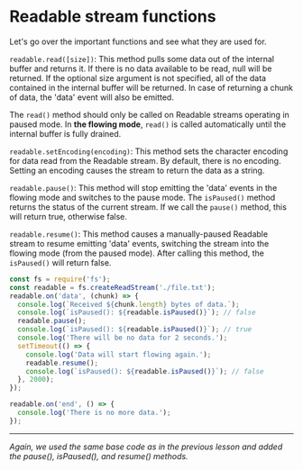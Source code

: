 # Readable stream functions

Let's go over the important functions and see what they are used for.

`readable.read([size])`: This method pulls some data out of the internal buffer and returns it. If there is no data available to be read, null will be returned. If the optional size argument is not specified, all of the data contained in the internal buffer will be returned. In case of returning a chunk of data, the 'data' event will also be emitted.

The `read()` method should only be called on Readable streams operating in paused mode. In **the flowing mode**, `read()` is called automatically until the internal buffer is fully drained.

`readable.setEncoding(encoding)`: This method sets the character encoding for data read from the Readable stream. By default, there is no encoding. Setting an encoding causes the stream to return the data as a string.

`readable.pause()`: This method will stop emitting the 'data' events in the flowing mode and switches to the pause mode. The `isPaused()` method returns the status of the current stream. If we call the `pause()` method, this will return true, otherwise false.

`readable.resume()`: This method causes a manually-paused Readable stream to resume emitting 'data' events, switching the stream into the flowing mode (from the paused mode). After calling this method, the `isPaused()` will return false.

```js
const fs = require('fs');
const readable = fs.createReadStream('./file.txt');
readable.on('data', (chunk) => {
  console.log(`Received ${chunk.length} bytes of data.`);
  console.log(`isPaused(): ${readable.isPaused()}`); // false
  readable.pause();
  console.log(`isPaused(): ${readable.isPaused()}`); // true
  console.log('There will be no data for 2 seconds.');
  setTimeout(() => {
    console.log('Data will start flowing again.');
    readable.resume();
    console.log(`isPaused(): ${readable.isPaused()}`); // false
  }, 2000);
});

readable.on('end', () => {
  console.log('There is no more data.');
});
```

---

*Again, we used the same base code as in the previous lesson and added the pause(), isPaused(), and resume() methods.*
